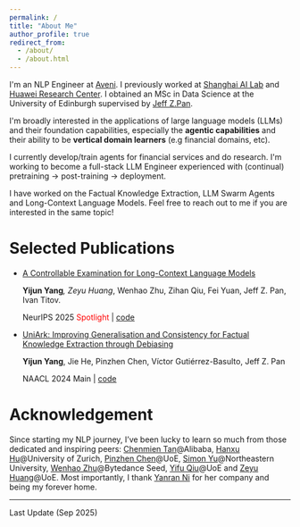```yaml
---
permalink: /
title: "About Me"
author_profile: true
redirect_from: 
  - /about/
  - /about.html
---
```


I'm an NLP Engineer at [Aveni](https://aveni.ai/). I previously worked at [Shanghai AI Lab](https://www.shlab.org.cn/) and [Huawei Research Center](https://www.linkedin.com/company/huawei-technologies-research-development-uk-ltd/?originalSubdomain=uk). I obtained an MSc in Data Science at the University of Edinburgh supervised by [Jeff Z.Pan](https://knowledge-representation.org/j.z.pan/). 

I'm broadly interested in the applications of large language models (LLMs) and their foundation capabilities, especially the **agentic capabilities** and their ability to be **vertical domain learners** (e.g financial domains, etc). 

I currently develop/train agents for financial services and do research. I'm working to become a full-stack LLM Engineer experienced with (continual) pretraining -> post-training -> deployment.

I have worked on the Factual Knowledge Extraction, LLM Swarm Agents and Long-Context Language Models. Feel free to reach out to me if you are interested in the same topic!

Selected Publications
======

- [A Controllable Examination for Long-Context Language Models](https://arxiv.org/abs/2506.02921)
  
  **Yijun Yang**<sup>*</sup>, Zeyu Huang<sup>*</sup>, Wenhao Zhu, Zihan Qiu, Fei Yuan, Jeff Z. Pan, Ivan Titov.
  
  NeurIPS 2025 <span style="color: red;">Spotlight</span> \| [code](https://github.com/Thomasyyj/LongBio-Benchmark)

- [UniArk: Improving Generalisation and Consistency for Factual Knowledge Extraction through Debiasing](https://arxiv.org/abs/2404.01253)

  **Yijun Yang**, Jie He, Pinzhen Chen, Víctor Gutiérrez-Basulto, Jeff Z. Pan

  NAACL 2024 Main \| [code](https://github.com/Thomasyyj/UniArk)

Acknowledgement
======
Since starting my NLP journey, I’ve been lucky to learn so much from those dedicated and inspiring peers: [Chenmien Tan](https://chenmientan.github.io/)@Alibaba, [Hanxu Hu](https://hanxuhu.github.io/)@University of Zurich, [Pinzhen Chen](https://pinzhenchen.github.io/)@UoE, [Simon Yu](https://simonucl.github.io/)@Northeastern University, [Wenhao Zhu](https://owennju.github.io/)@Bytedance Seed, [Yifu Qiu](https://yfqiu.netlify.app/)@UoE and [Zeyu Huang](https://zeroyuhuang.github.io/)@UoE. Most importantly, I thank [Yanran Ni](https://www.linkedin.com/in/yanran-ni-a8255024b/) for her company and being my forever home.

---
Last Update (Sep 2025)

